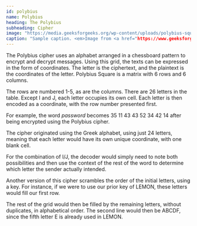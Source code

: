 ```yaml
---
id: polybius
name: Polybius
heading: The Polybius
subheading: Cipher
image: "https://media.geeksforgeeks.org/wp-content/uploads/polybius-square.png"
caption: "Sample caption. <em>Image from <a href="https://www.geeksforgeeks.org/polybius-square-cipher/">geeksforgeeks.com</a></em>"
---
```


The Polybius cipher uses an alphabet arranged in a chessboard pattern to encrypt and decrypt messages. Using this grid, the texts can be expressed in the form of coordinates. The letter is the ciphertext, and the plaintext is the coordinates of the letter. Polybius Square is a matrix with 6 rows and 6 columns.

The rows are numbered 1-5, as are the columns. There are 26 letters in the table. Except I and J, each letter occupies its own cell. Each letter is then encoded as a coordinate, with the row number presented first.

For example, the word _password_ becomes 35 11 43 43 52 34 42 14 after being encrypted using the Polybius cipher.

The cipher originated using the Greek alphabet, using just 24 letters, meaning that each letter would have its own unique coordinate, with one blank cell.

For the combination of I/J, the decoder would simply need to note both possibilities and then use the context of the rest of the word to determine which letter the sender actually intended.

Another version of this cipher scrambles the order of the initial letters, using a key. For instance, if we were to use our prior key of LEMON, these letters would fill our first row.

The rest of the grid would then be filled by the remaining letters, without duplicates, in alphabetical order. The second line would then be ABCDF, since the fifth letter E is already used in LEMON.
